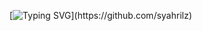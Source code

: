 [![Typing SVG](https://readme-typing-svg.herokuapp.com?font=Lemon+milk&color=4efd54&lines=Welcome+to+my+GitHub+Pages;+Enjoy+my+content...)](https://github.com/syahrilz)
